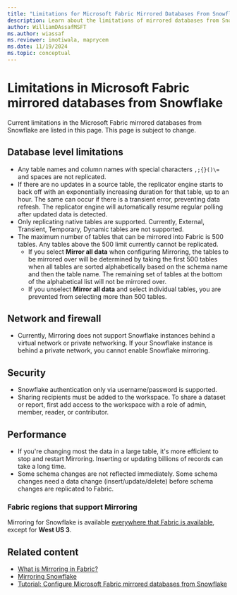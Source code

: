 ```yaml
---
title: "Limitations for Microsoft Fabric Mirrored Databases From Snowflake"
description: Learn about the limitations of mirrored databases from Snowflake in Microsoft Fabric.
author: WilliamDAssafMSFT
ms.author: wiassaf
ms.reviewer: imotiwala, maprycem
ms.date: 11/19/2024
ms.topic: conceptual
---
```


# Limitations in Microsoft Fabric mirrored databases from Snowflake

Current limitations in the Microsoft Fabric mirrored databases from Snowflake are listed in this page. This page is subject to change.

## Database level limitations

- Any table names and column names with special characters `,;{}()\=` and spaces are not replicated.
- If there are no updates in a source table, the replicator engine starts to back off with an exponentially increasing duration for that table, up to an hour. The same can occur if there is a transient error, preventing data refresh. The replicator engine will automatically resume regular polling after updated data is detected.
- Only replicating native tables are supported. Currently, External, Transient, Temporary, Dynamic tables are not supported.
- The maximum number of tables that can be mirrored into Fabric is 500 tables. Any tables above the 500 limit currently cannot be replicated.
  - If you select **Mirror all data** when configuring Mirroring, the tables to be mirrored over will be determined by taking the first 500 tables when all tables are sorted alphabetically based on the schema name and then the table name. The remaining set of tables at the bottom of the alphabetical list will not be mirrored over.
  - If you unselect **Mirror all data** and select individual tables, you are prevented from selecting more than 500 tables.
 
## Network and firewall

- Currently, Mirroring does not support Snowflake instances behind a virtual network or private networking. If your Snowflake instance is behind a private network, you cannot enable Snowflake mirroring.

## Security

- Snowflake authentication only via username/password is supported.
- Sharing recipients must be added to the workspace. To share a dataset or report, first add access to the workspace with a role of admin, member, reader, or contributor.

## Performance

- If you're changing most the data in a large table, it's more efficient to stop and restart Mirroring. Inserting or updating billions of records can take a long time.
- Some schema changes are not reflected immediately. Some schema changes need a data change (insert/update/delete) before schema changes are replicated to Fabric.

### Fabric regions that support Mirroring

Mirroring for Snowflake is available [everywhere that Fabric is available](../../admin/region-availability.md), except for **West US 3**.

## Related content

- [What is Mirroring in Fabric?](overview.md)
- [Mirroring Snowflake](snowflake.md)
- [Tutorial: Configure Microsoft Fabric mirrored databases from Snowflake](snowflake-tutorial.md)
